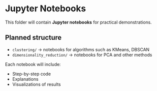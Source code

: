 # Jupyter Notebooks

This folder will contain **Jupyter notebooks** for practical demonstrations.

## Planned structure
- `clustering/` → notebooks for algorithms such as KMeans, DBSCAN
- `dimensionality_reduction/` → notebooks for PCA and other methods

Each notebook will include:
- Step-by-step code
- Explanations
- Visualizations of results

